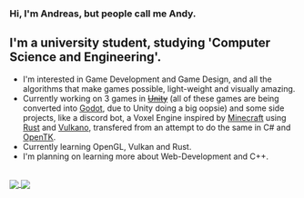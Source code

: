 ### Hi, I'm Andreas, but people call me Andy.

## I'm a university student, studying 'Computer Science and Engineering'.
- I'm interested in Game Development and Game Design, and all the algorithms that make games possible, light-weight and visually amazing.
- Currently working on 3 games in ~~[Unity][unity]~~ (all of these games are being converted into [Godot][godotlink], due to Unity doing a big oopsie) and some side projects, like a discord bot, a Voxel Engine inspired by [Minecraft][mclink] using [Rust][rustlink] and [Vulkano][vulkanolink], transfered from an attempt to do the same in C# and [OpenTK][opentklink].
- Currently learning OpenGL, Vulkan and Rust.
- I'm planning on learning more about Web-Development and C++.

<br />

<!-- [![Anurag's GitHub stats](vercel-github-stats-personal-atdcx7tph-andreastars-projects.vercel.app/api?username=AndreasTar&show_icons=true&hide_border=true&hide=issues,contribs&count_private=true&theme=github_dark)](https://github.com/AndreasTar/VercelGithubStatsPersonal)


[![Top Langs](vercel-github-stats-personal-atdcx7tph-andreastars-projects.vercel.app/api/top-langs/?username=AndreasTar&layout=compact)](https://github.com/AndreasTar/VercelGithubStatsPersonal) -->

<a href="https://github.com/AndreasTar/VercelGithubStatsPersonal">
  <img align="center" src="https://github-readme-stats.vercel.app/api?username=AndreasTar&show_icons=true&hide_border=true&hide=issues,contribs&count_private=true&theme=github_dark" />
</a>
<a href="https://github.com/AndreasTar/VercelGithubStatsPersonal">
  <img align="center" src="https://github-readme-stats.vercel.app/api/top-langs/?username=AndreasTar&layout=compact&hide_border=true&count_private=true&theme=github_dark&langs_count=5" />
</a>


[unity]: https://unity.com/
[mclink]: https://www.minecraft.net/en-us
[opentklink]: https://opentk.net/
[godotlink]: https://godotengine.org/
[rustlink]: https://www.rust-lang.org/
[vulkanolink]: https://github.com/vulkano-rs
